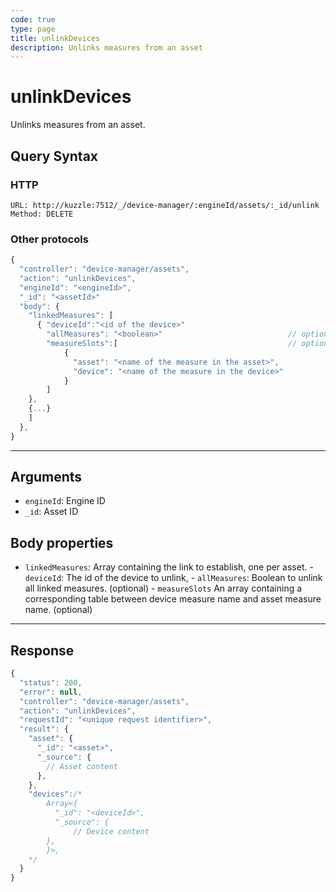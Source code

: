 ```yaml
---
code: true
type: page
title: unlinkDevices
description: Unlinks measures from an asset
---
```


# unlinkDevices

Unlinks measures from an asset.

## Query Syntax

### HTTP

```http
URL: http://kuzzle:7512/_/device-manager/:engineId/assets/:_id/unlink
Method: DELETE
```

### Other protocols

```js
{
  "controller": "device-manager/assets",
  "action": "unlinkDevices",
  "engineId": "<engineId>",
  "_id": "<assetId>"
  "body": {
    "linkedMeasures": [
      { "deviceId":"<id of the device>"
        "allMeasures": "<boolean>"                            // optional
        "measureSlots":[                                      // optional
            {
              "asset": "<name of the measure in the asset>",
              "device": "<name of the measure in the device>"
            }
        ]
    },
    {...}
    ]
  },
}
```

---

## Arguments

- `engineId`: Engine ID
- `_id`: Asset ID

## Body properties

- `linkedMeasures`: Array containing the link to establish, one per asset.
              - `deviceId`: The id of the device to unlink,
              - `allMeasures`: Boolean to unlink all linked measures. (optional)
              - `measureSlots` An array containing a corresponding table between device measure name and asset measure name. (optional)

---

## Response

```js
{
  "status": 200,
  "error": null,
  "controller": "device-manager/assets",
  "action": "unlinkDevices",
  "requestId": "<unique request identifier>",
  "result": {
    "asset": {
      "_id": "<asset>",
      "_source": {
        // Asset content
      },
    },
    "devices":/*  
        Array<{
          "_id": "<deviceId>",
          "_source": {
              // Device content
        },
        }>, 
    */
  }
}
```
